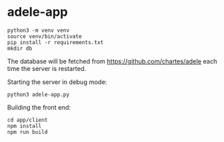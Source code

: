 # adele-app


```
python3 -m venv venv
source venv/bin/activate
pip install -r requirements.txt
mkdir db
```

The database will be fetched from https://github.com/chartes/adele each time the server is restarted.

Starting the server in debug mode:
```
python3 adele-app.py
```


Building the front end:
```
cd app/client
npm install
npm run build
```